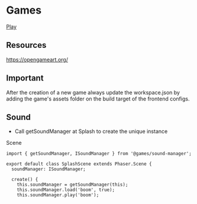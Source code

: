 # Games

[Play](https://josethomazini.github.io/games/apps/frontend/)

## Resources

https://opengameart.org/

## Important

After the creation of a new game always update the workspace.json by adding the game's assets folder on the build target of the frontend configs.

## Sound

- Call getSoundManager at Splash to create the unique instance

Scene

```
import { getSoundManager, ISoundManager } from '@games/sound-manager';

export default class SplashScene extends Phaser.Scene {
  soundManager: ISoundManager;

  create() {
    this.soundManager = getSoundManager(this);
    this.soundManager.load('boom', true);
    this.soundManager.play('boom');
```
